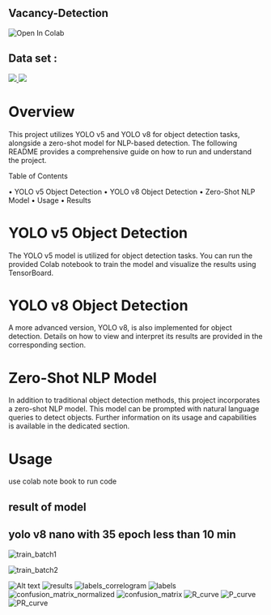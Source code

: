 ## Vacancy-Detection
![Open In Colab](https://colab.research.google.com/assets/colab-badge.svg)
## Data set :

<a href="https://universe.roboflow.com/test3-jl78w/free-space-2">
    <img src="https://app.roboflow.com/images/download-dataset-badge.svg"></img>
</a>

<a href="https://universe.roboflow.com/test3-jl78w/free-space-2/model/">
    <img src="https://app.roboflow.com/images/try-model-badge.svg"></img>
</a>


# Overview

This project utilizes YOLO v5 and YOLO v8 for object detection tasks, alongside a zero-shot model for NLP-based detection. The following README provides a comprehensive guide on how to run and understand the project.

Table of Contents

• YOLO v5 Object Detection
• YOLO v8 Object Detection
• Zero-Shot NLP Model
• Usage
• Results



# YOLO v5 Object Detection

The YOLO v5 model is utilized for object detection tasks. You can run the provided Colab notebook to train the model and visualize the results using TensorBoard.

# YOLO v8 Object Detection

A more advanced version, YOLO v8, is also implemented for object detection. Details on how to view and interpret its results are provided in the corresponding section.

# Zero-Shot NLP Model

In addition to traditional object detection methods, this project incorporates a zero-shot NLP model. This model can be prompted with natural language queries to detect objects. Further information on its usage and capabilities is available in the dedicated section.

# Usage
use colab note book to run code 



## result of model 
## yolo v8 nano with 35 epoch less than 10 min 

![train_batch1](https://github.com/AmirSamanMirjalili/Vacancy-Detection/assets/55619301/64147757-2895-4e38-aea1-9fc4de67836d)




![train_batch2](https://github.com/AmirSamanMirjalili/Vacancy-Detection/assets/55619301/437453f4-2bf1-4cf0-8250-b0dd01c877eb)

![Alt text](https://github.com/AmirSamanMirjalili/Vacancy-Detection/assets/55619301/36749702-88ca-4331-b6b4-a8bd27e6f6ad)
![results](https://github.com/AmirSamanMirjalili/Vacancy-Detection/assets/55619301/3e45c36d-42e5-4fd4-9e68-5ac38c9785a1)
![labels_correlogram](https://github.com/AmirSamanMirjalili/Vacancy-Detection/assets/55619301/2eb3731d-2901-4ffb-bbb3-20bafa8039c0)
![labels](https://github.com/AmirSamanMirjalili/Vacancy-Detection/assets/55619301/262718ac-f60b-4f90-bb23-f93801eefb33)
![confusion_matrix_normalized](https://github.com/AmirSamanMirjalili/Vacancy-Detection/assets/55619301/6d1cacb5-78f8-49e8-8f1c-a3509c7c5b33)
![confusion_matrix](https://github.com/AmirSamanMirjalili/Vacancy-Detection/assets/55619301/3d34745e-f831-486c-bf62-6b8eb313b03c)
![R_curve](https://github.com/AmirSamanMirjalili/Vacancy-Detection/assets/55619301/14cfd137-575e-4c58-a3e3-aa0c36c03355)
![P_curve](https://github.com/AmirSamanMirjalili/Vacancy-Detection/assets/55619301/ceb13a44-e1c2-4641-b182-10e6a5e0105c)
![PR_curve](https://github.com/AmirSamanMirjalili/Vacancy-Detection/assets/55619301/ac4ad326-ed40-4ed8-ae77-6d2dd9db263e)















